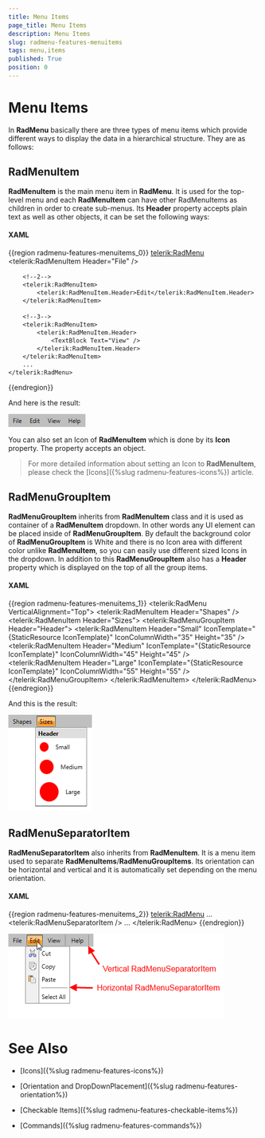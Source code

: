 ```yaml
---
title: Menu Items
page_title: Menu Items
description: Menu Items
slug: radmenu-features-menuitems
tags: menu,items
published: True
position: 0
---
```


# Menu Items

In __RadMenu__ basically there are three types of menu items which provide different ways to display the data in a hierarchical structure. They are as follows:      

## RadMenuItem

__RadMenuItem__ is the main menu item in __RadMenu__. It is used for the top-level menu and each __RadMenuItem__ can have other RadMenuItems as children in order to create sub-menus. Its __Header__ property accepts plain text as well as other objects, it can be set the following ways:       

#### __XAML__

{{region radmenu-features-menuitems_0}}
	<telerik:RadMenu>
	    <!--1-->
	    <telerik:RadMenuItem Header="File" />
	
	    <!--2-->
	    <telerik:RadMenuItem>
	        <telerik:RadMenuItem.Header>Edit</telerik:RadMenuItem.Header>
	    </telerik:RadMenuItem>
	
	    <!--3-->
	    <telerik:RadMenuItem>
	        <telerik:RadMenuItem.Header>
	            <TextBlock Text="View" />
	        </telerik:RadMenuItem.Header>
	    </telerik:RadMenuItem>
	    ...
	</telerik:RadMenu>
{{endregion}}

And here is the result:

![Rad Menu Features Menu Items 01](images/RadMenu_Features_MenuItems_01.png)

You can also set an Icon of __RadMenuItem__ which is done by its __Icon__ property. The property accepts an object.       

>For more detailed information about setting an Icon to __RadMenuItem__, please check the [Icons]({%slug radmenu-features-icons%}) article.

## RadMenuGroupItem

__RadMenuGroupItem__ inherits from __RadMenuItem__ class and it is used as container of a __RadMenuItem__ dropdown. In other words any UI element can be placed inside of __RadMenuGroupItem__. By default the background color of __RadMenuGroupItem__ is White and there is no Icon area with different color unlike __RadMenuItem__, so you can easily use different sized Icons in the dropdown. In addition to this __RadMenuGroupItem__ also has a __Header__ property which is displayed on the top of all the group items.

#### __XAML__

{{region radmenu-features-menuitems_1}}
	<telerik:RadMenu VerticalAlignment="Top">
	    <telerik:RadMenuItem Header="Shapes" />
	    <telerik:RadMenuItem Header="Sizes">
	        <telerik:RadMenuGroupItem Header="Header">
	            <telerik:RadMenuItem Header="Small" IconTemplate="{StaticResource IconTemplate}" IconColumnWidth="35" Height="35" />
	            <telerik:RadMenuItem Header="Medium" IconTemplate="{StaticResource IconTemplate}" IconColumnWidth="45" Height="45" />
	            <telerik:RadMenuItem Header="Large" IconTemplate="{StaticResource IconTemplate}" IconColumnWidth="55" Height="55" />
	        </telerik:RadMenuGroupItem>
	    </telerik:RadMenuItem>
	</telerik:RadMenu>
{{endregion}}

And this is the result:

![Rad Menu Features Menu Items 02](images/RadMenu_Features_MenuItems_02.png)

## RadMenuSeparatorItem

__RadMenuSeparatorItem__ also inherits from __RadMenuItem__. It is a menu item used to separate __RadMenuItems__/__RadMenuGroupItems__. Its orientation can be horizontal and vertical and it is automatically set depending on the menu orientation.

#### __XAML__

{{region radmenu-features-menuitems_2}}
	<telerik:RadMenu>
	    ...
	    <telerik:RadMenuSeparatorItem />
	    ...
	</telerik:RadMenu>
{{endregion}}

![Rad Menu Features Menu Items 03](images/RadMenu_Features_MenuItems_03.png)

# See Also

 * [Icons]({%slug radmenu-features-icons%})

 * [Orientation and DropDownPlacement]({%slug radmenu-features-orientation%})

 * [Checkable Items]({%slug radmenu-features-checkable-items%})

 * [Commands]({%slug radmenu-features-commands%})
